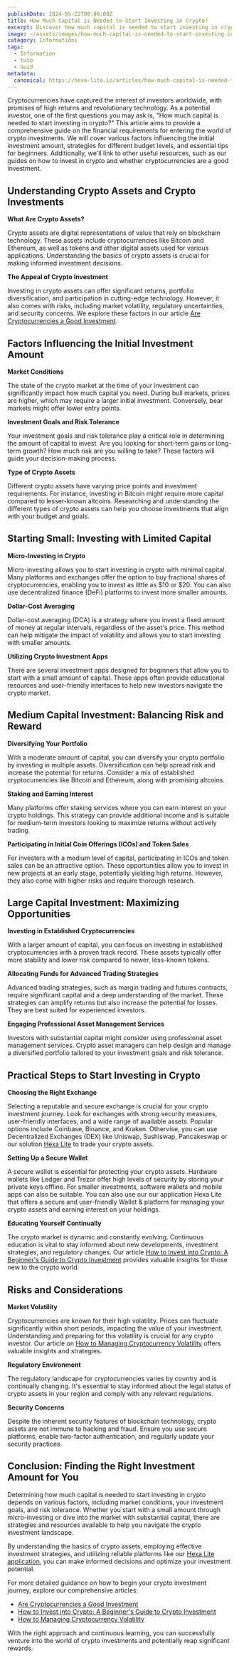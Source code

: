 ```yaml
---
publishDate: 2024-05-22T00:00:00Z
title: How Much Capital is Needed to Start Investing in Crypto?
excerpt: Discover how much capital is needed to start investing in crypto. This comprehensive guide covers factors influencing initial investment amounts, strategies for different budget levels, and essential tips for beginners.
image: ~/assets/images/how-much-capital-is-needed-to-start-investing-in-crypto.png
category: Informations
tags:
  - Information
  - tuto
  - Guid
metadata:
  canonical: https://hexa-lite.io/articles/how-much-capital-is-needed-to-start-investing-in-crypto
---
```


Cryptocurrencies have captured the interest of investors worldwide, with promises of high returns and revolutionary technology. As a potential investor, one of the first questions you may ask is, "How much capital is needed to start investing in crypto?" This article aims to provide a comprehensive guide on the financial requirements for entering the world of crypto investments. We will cover various factors influencing the initial investment amount, strategies for different budget levels, and essential tips for beginners. Additionally, we'll link to other useful resources, such as our guides on how to invest in crypto and whether cryptocurrencies are a good investment.

## Understanding Crypto Assets and Crypto Investments

**What Are Crypto Assets?**

Crypto assets are digital representations of value that rely on blockchain technology. These assets include cryptocurrencies like Bitcoin and Ethereum, as well as tokens and other digital assets used for various applications. Understanding the basics of crypto assets is crucial for making informed investment decisions.

**The Appeal of Crypto Investment**

Investing in crypto assets can offer significant returns, portfolio diversification, and participation in cutting-edge technology. However, it also comes with risks, including market volatility, regulatory uncertainties, and security concerns. We explore these factors in our article [Are Cryptocurrencies a Good Investment](https://hexa-lite.io/articles/are-cryptocurrencies-good-investment).

## Factors Influencing the Initial Investment Amount

**Market Conditions**

The state of the crypto market at the time of your investment can significantly impact how much capital you need. During bull markets, prices are higher, which may require a larger initial investment. Conversely, bear markets might offer lower entry points.

**Investment Goals and Risk Tolerance**

Your investment goals and risk tolerance play a critical role in determining the amount of capital to invest. Are you looking for short-term gains or long-term growth? How much risk are you willing to take? These factors will guide your decision-making process.

**Type of Crypto Assets**

Different crypto assets have varying price points and investment requirements. For instance, investing in Bitcoin might require more capital compared to lesser-known altcoins. Researching and understanding the different types of crypto assets can help you choose investments that align with your budget and goals.

## Starting Small: Investing with Limited Capital

**Micro-Investing in Crypto**

Micro-investing allows you to start investing in crypto with minimal capital. Many platforms and exchanges offer the option to buy fractional shares of cryptocurrencies, enabling you to invest as little as $10 or $20. You can also use decentralized finance (DeFi) platforms to invest more smaller amounts.

**Dollar-Cost Averaging**

Dollar-cost averaging (DCA) is a strategy where you invest a fixed amount of money at regular intervals, regardless of the asset's price. This method can help mitigate the impact of volatility and allows you to start investing with smaller amounts.

**Utilizing Crypto Investment Apps**

There are several investment apps designed for beginners that allow you to start with a small amount of capital. These apps often provide educational resources and user-friendly interfaces to help new investors navigate the crypto market.

## Medium Capital Investment: Balancing Risk and Reward

**Diversifying Your Portfolio**

With a moderate amount of capital, you can diversify your crypto portfolio by investing in multiple assets. Diversification can help spread risk and increase the potential for returns. Consider a mix of established cryptocurrencies like Bitcoin and Ethereum, along with promising altcoins.

**Staking and Earning Interest**

Many platforms offer staking services where you can earn interest on your crypto holdings. This strategy can provide additional income and is suitable for medium-term investors looking to maximize returns without actively trading.

**Participating in Initial Coin Offerings (ICOs) and Token Sales**

For investors with a medium level of capital, participating in ICOs and token sales can be an attractive option. These opportunities allow you to invest in new projects at an early stage, potentially yielding high returns. However, they also come with higher risks and require thorough research.

## Large Capital Investment: Maximizing Opportunities

**Investing in Established Cryptocurrencies**

With a larger amount of capital, you can focus on investing in established cryptocurrencies with a proven track record. These assets typically offer more stability and lower risk compared to newer, less-known tokens.

**Allocating Funds for Advanced Trading Strategies**

Advanced trading strategies, such as margin trading and futures contracts, require significant capital and a deep understanding of the market. These strategies can amplify returns but also increase the potential for losses. They are best suited for experienced investors.

**Engaging Professional Asset Management Services**

Investors with substantial capital might consider using professional asset management services. Crypto asset managers can help design and manage a diversified portfolio tailored to your investment goals and risk tolerance.

## Practical Steps to Start Investing in Crypto

**Choosing the Right Exchange**

Selecting a reputable and secure exchange is crucial for your crypto investment journey. Look for exchanges with strong security measures, user-friendly interfaces, and a wide range of available assets. Popular options include Coinbase, Binance, and Kraken.
Othervise, you can use Decentralized Exchanges (DEX) like Uniswap, Sushiswap, Pancakeswap or our solution [Hexa Lite](https://hexa-lite.io/download) to trade your crypto assets.

**Setting Up a Secure Wallet**

A secure wallet is essential for protecting your crypto assets. Hardware wallets like Ledger and Trezor offer high levels of security by storing your private keys offline. For smaller investments, software wallets and mobile apps can also be suitable. You can also use our our application Hexa Lite that offers a secure and user-friendly Wallet & platform for managing your crypto assets and earning interest on your holdings.

**Educating Yourself Continually**

The crypto market is dynamic and constantly evolving. Continuous education is vital to stay informed about new developments, investment strategies, and regulatory changes. Our article [How to Invest into Crypto: A Beginner's Guide to Crypto Investment](https://hexa-lite.io/articles/how-to-invest-into-crypto) provides valuable insights for those new to the crypto world.

## Risks and Considerations

**Market Volatility**

Cryptocurrencies are known for their high volatility. Prices can fluctuate significantly within short periods, impacting the value of your investment. Understanding and preparing for this volatility is crucial for any crypto investor. Our article on [How to Managing Cryptocurrency Volatility](https://hexa-lite.io/articles/how-managing-cryptocurrency-volatility-with-effective-strategies-solutions) offers valuable insights and strategies.

**Regulatory Environment**

The regulatory landscape for cryptocurrencies varies by country and is continually changing. It's essential to stay informed about the legal status of crypto assets in your region and comply with any relevant regulations.

**Security Concerns**

Despite the inherent security features of blockchain technology, crypto assets are not immune to hacking and fraud. Ensure you use secure platforms, enable two-factor authentication, and regularly update your security practices.

## Conclusion: Finding the Right Investment Amount for You

Determining how much capital is needed to start investing in crypto depends on various factors, including market conditions, your investment goals, and risk tolerance. Whether you start with a small amount through micro-investing or dive into the market with substantial capital, there are strategies and resources available to help you navigate the crypto investment landscape.

By understanding the basics of crypto assets, employing effective investment strategies, and utilizing reliable platforms like our [Hexa Lite application](https://hexa-lite.io/download), you can make informed decisions and optimize your investment potential.

For more detailed guidance on how to begin your crypto investment journey, explore our comprehensive articles:

- [Are Cryptocurrencies a Good Investment](https://hexa-lite.io/articles/are-cryptocurrencies-good-investment)
- [How to Invest into Crypto: A Beginner's Guide to Crypto Investment](https://hexa-lite.io/articles/how-to-invest-into-crypto)
- [How to Managing Cryptocurrency Volatility](https://hexa-lite.io/articles/how-managing-cryptocurrency-volatility-with-effective-strategies-solutions)

With the right approach and continuous learning, you can successfully venture into the world of crypto investments and potentially reap significant rewards.